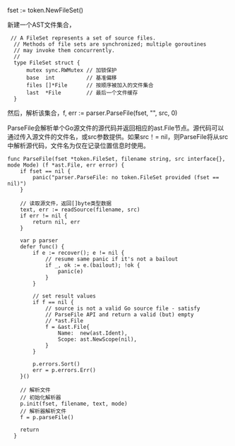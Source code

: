 fset := token.NewFileSet\(\)

新建一个AST文件集合，

```
 // A FileSet represents a set of source files.
  // Methods of file sets are synchronized; multiple goroutines
  // may invoke them concurrently.
  //
  type FileSet struct {
      mutex sync.RWMutex // 加锁保护
      base  int          // 基准偏移
      files []*File      // 按顺序被加入的文件集合
      last  *File        // 最后一个文件缓存
  }
```

然后，解析该集合，f, err := parser.ParseFile\(fset, "", src, 0\)

ParseFile会解析单个Go源文件的源代码并返回相应的ast.File节点。源代码可以通过传入源文件的文件名，或src参数提供。如果src！= nil，则ParseFile将从src中解析源代码，文件名为仅在记录位置信息时使用。

```
func ParseFile(fset *token.FileSet, filename string, src interface{}, mode Mode) (f *ast.File, err error) {
  	if fset == nil {
  		panic("parser.ParseFile: no token.FileSet provided (fset == nil)")
  	}

  	// 读取源文件，返回[]byte类型数据
  	text, err := readSource(filename, src)
  	if err != nil {
  		return nil, err
  	}

  	var p parser
  	defer func() {
  		if e := recover(); e != nil {
  			// resume same panic if it's not a bailout
  			if _, ok := e.(bailout); !ok {
  				panic(e)
  			}
  		}

  		// set result values
  		if f == nil {
  			// source is not a valid Go source file - satisfy
  			// ParseFile API and return a valid (but) empty
  			// *ast.File
  			f = &ast.File{
  				Name:  new(ast.Ident),
  				Scope: ast.NewScope(nil),
  			}
  		}

  		p.errors.Sort()
  		err = p.errors.Err()
  	}()

  	// 解析文件
    // 初始化解析器
  	p.init(fset, filename, text, mode)
    // 解析器解析文件
  	f = p.parseFile()

  	return
  }
```




